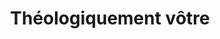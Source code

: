 ---
title: Théologiquement vôtre
site: https://philippegolaz.ch
description: Philippe Golaz est pasteur à Meyrin
tags:
    - blog
    - prédication
cantons:
    - Genève
---